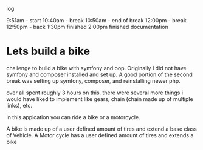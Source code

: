 log

9:51am - start
10:40am - break
10:50am - end of break
12:00pm - break
12:50pm - back
1:30pm finished
2:00pm finished documentation

# Lets build a bike
challenge to build a bike with symfony and oop. Originally I did not have symfony and composer installed and set up. A good portion of the second break was setting up symfony, composer, and reinstalling newer php.

over all spent roughly 3 hours on this.
there were several more things i would have liked to implement like gears, chain (chain made up of multiple links), etc. 

in this appication you can ride a bike or a motorcycle.

A bike is made up of a user defined amount of tires and extend a base class of Vehicle.
A Motor cycle has a user defined amount of tires and extends a bike